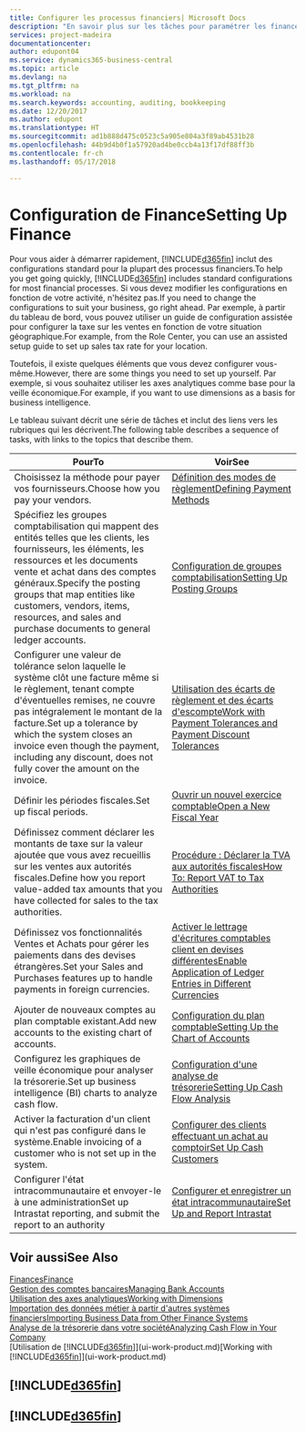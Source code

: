 ```yaml
---
title: Configurer les processus financiers| Microsoft Docs
description: "En savoir plus sur les tâches pour paramétrer les finances de votre société afin de les adapter à votre comptabilité ou vos audits."
services: project-madeira
documentationcenter: 
author: edupont04
ms.service: dynamics365-business-central
ms.topic: article
ms.devlang: na
ms.tgt_pltfrm: na
ms.workload: na
ms.search.keywords: accounting, auditing, bookkeeping
ms.date: 12/20/2017
ms.author: edupont
ms.translationtype: HT
ms.sourcegitcommit: ad1b888d475c0523c5a905e804a3f89ab4531b28
ms.openlocfilehash: 44b9d4b0f1a57920ad4be0ccb4a13f17df88ff3b
ms.contentlocale: fr-ch
ms.lasthandoff: 05/17/2018

---
```

# <a name="setting-up-finance"></a><span data-ttu-id="f542f-103">Configuration de Finance</span><span class="sxs-lookup"><span data-stu-id="f542f-103">Setting Up Finance</span></span>
<span data-ttu-id="f542f-104">Pour vous aider à démarrer rapidement, [!INCLUDE[d365fin](includes/d365fin_md.md)] inclut des configurations standard pour la plupart des processus financiers.</span><span class="sxs-lookup"><span data-stu-id="f542f-104">To help you get going quickly, [!INCLUDE[d365fin](includes/d365fin_md.md)] includes standard configurations for most financial processes.</span></span> <span data-ttu-id="f542f-105">Si vous devez modifier les configurations en fonction de votre activité, n'hésitez pas.</span><span class="sxs-lookup"><span data-stu-id="f542f-105">If you need to change the configurations to suit your business, go right ahead.</span></span> <span data-ttu-id="f542f-106">Par exemple, à partir du tableau de bord, vous pouvez utiliser un guide de configuration assistée pour configurer la taxe sur les ventes en fonction de votre situation géographique.</span><span class="sxs-lookup"><span data-stu-id="f542f-106">For example, from the Role Center, you can use an assisted setup guide to set up sales tax rate for your location.</span></span>  

<span data-ttu-id="f542f-107">Toutefois, il existe quelques éléments que vous devez configurer vous-même.</span><span class="sxs-lookup"><span data-stu-id="f542f-107">However, there are some things you need to set up yourself.</span></span> <span data-ttu-id="f542f-108">Par exemple, si vous souhaitez utiliser les axes analytiques comme base pour la veille économique.</span><span class="sxs-lookup"><span data-stu-id="f542f-108">For example, if you want to use dimensions as a basis for business intelligence.</span></span>  

<span data-ttu-id="f542f-109">Le tableau suivant décrit une série de tâches et inclut des liens vers les rubriques qui les décrivent.</span><span class="sxs-lookup"><span data-stu-id="f542f-109">The following table describes a sequence of tasks, with links to the topics that describe them.</span></span>

| <span data-ttu-id="f542f-110">Pour</span><span class="sxs-lookup"><span data-stu-id="f542f-110">To</span></span> | <span data-ttu-id="f542f-111">Voir</span><span class="sxs-lookup"><span data-stu-id="f542f-111">See</span></span> |
| --- | --- |
| <span data-ttu-id="f542f-112">Choisissez la méthode pour payer vos fournisseurs.</span><span class="sxs-lookup"><span data-stu-id="f542f-112">Choose how you pay your vendors.</span></span> |[<span data-ttu-id="f542f-113">Définition des modes de règlement</span><span class="sxs-lookup"><span data-stu-id="f542f-113">Defining Payment Methods</span></span>](finance-payment-methods.md) |
| <span data-ttu-id="f542f-114">Spécifiez les groupes comptabilisation qui mappent des entités telles que les clients, les fournisseurs, les éléments, les ressources et les documents vente et achat dans des comptes généraux.</span><span class="sxs-lookup"><span data-stu-id="f542f-114">Specify the posting groups that map entities like customers, vendors, items, resources, and sales and purchase documents to general ledger accounts.</span></span> |[<span data-ttu-id="f542f-115">Configuration de groupes comptabilisation</span><span class="sxs-lookup"><span data-stu-id="f542f-115">Setting Up Posting Groups</span></span>](finance-posting-groups.md)|
|<span data-ttu-id="f542f-116">Configurer une valeur de tolérance selon laquelle le système clôt une facture même si le règlement, tenant compte d'éventuelles remises, ne couvre pas intégralement le montant de la facture.</span><span class="sxs-lookup"><span data-stu-id="f542f-116">Set up a tolerance by which the system closes an invoice even though the payment, including any discount, does not fully cover the amount on the invoice.</span></span>|[<span data-ttu-id="f542f-117">Utilisation des écarts de règlement et des écarts d'escompte</span><span class="sxs-lookup"><span data-stu-id="f542f-117">Work with Payment Tolerances and Payment Discount Tolerances</span></span>](finance-payment-tolerance-and-payment-discount-tolerance.md)|
| <span data-ttu-id="f542f-118">Définir les périodes fiscales.</span><span class="sxs-lookup"><span data-stu-id="f542f-118">Set up fiscal periods.</span></span> |[<span data-ttu-id="f542f-119">Ouvrir un nouvel exercice comptable</span><span class="sxs-lookup"><span data-stu-id="f542f-119">Open a New Fiscal Year</span></span>](finance-how-open-new-fiscal-year.md) |
| <span data-ttu-id="f542f-120">Définissez comment déclarer les montants de taxe sur la valeur ajoutée que vous avez recueillis sur les ventes aux autorités fiscales.</span><span class="sxs-lookup"><span data-stu-id="f542f-120">Define how you report value-added tax amounts that you have collected for sales to the tax authorities.</span></span> |[<span data-ttu-id="f542f-121">Procédure : Déclarer la TVA aux autorités fiscales</span><span class="sxs-lookup"><span data-stu-id="f542f-121">How To: Report VAT to Tax Authorities</span></span>](finance-how-report-vat.md)|
| <span data-ttu-id="f542f-122">Définissez vos fonctionnalités Ventes et Achats pour gérer les paiements dans des devises étrangères.</span><span class="sxs-lookup"><span data-stu-id="f542f-122">Set your Sales and Purchases features up to handle payments in foreign currencies.</span></span>|[<span data-ttu-id="f542f-123">Activer le lettrage d'écritures comptables client en devises différentes</span><span class="sxs-lookup"><span data-stu-id="f542f-123">Enable Application of Ledger Entries in Different Currencies</span></span>](finance-how-enable-application-ledger-entries-different-currencies.md)
| <span data-ttu-id="f542f-124">Ajouter de nouveaux comptes au plan comptable existant.</span><span class="sxs-lookup"><span data-stu-id="f542f-124">Add new accounts to the existing chart of accounts.</span></span> |[<span data-ttu-id="f542f-125">Configuration du plan comptable</span><span class="sxs-lookup"><span data-stu-id="f542f-125">Setting Up the Chart of Accounts</span></span>](finance-setup-chart-accounts.md) |
| <span data-ttu-id="f542f-126">Configurez les graphiques de veille économique pour analyser la trésorerie.</span><span class="sxs-lookup"><span data-stu-id="f542f-126">Set up business intelligence (BI) charts to analyze cash flow.</span></span> |[<span data-ttu-id="f542f-127">Configuration d'une analyse de trésorerie</span><span class="sxs-lookup"><span data-stu-id="f542f-127">Setting Up Cash Flow Analysis</span></span>](finance-setup-cash-flow-analyses.md) |
|<span data-ttu-id="f542f-128">Activer la facturation d'un client qui n'est pas configuré dans le système.</span><span class="sxs-lookup"><span data-stu-id="f542f-128">Enable invoicing of a customer who is not set up in the system.</span></span>|[<span data-ttu-id="f542f-129">Configurer des clients effectuant un achat au comptoir</span><span class="sxs-lookup"><span data-stu-id="f542f-129">Set Up Cash Customers</span></span>](finance-how-to-set-up-cash-customers.md)|
| <span data-ttu-id="f542f-130">Configurer l'état intracommunautaire et envoyer-le à une administration</span><span class="sxs-lookup"><span data-stu-id="f542f-130">Set up Intrastat reporting, and submit the report to an authority</span></span> | [<span data-ttu-id="f542f-131">Configurer et enregistrer un état intracommunautaire</span><span class="sxs-lookup"><span data-stu-id="f542f-131">Set Up and Report Intrastat</span></span>](finance-how-setup-report-intrastat.md)|

## <a name="see-also"></a><span data-ttu-id="f542f-132">Voir aussi</span><span class="sxs-lookup"><span data-stu-id="f542f-132">See Also</span></span>
[<span data-ttu-id="f542f-133">Finances</span><span class="sxs-lookup"><span data-stu-id="f542f-133">Finance</span></span>](finance.md)  
[<span data-ttu-id="f542f-134">Gestion des comptes bancaires</span><span class="sxs-lookup"><span data-stu-id="f542f-134">Managing Bank Accounts</span></span>](bank-manage-bank-accounts.md)  
[<span data-ttu-id="f542f-135">Utilisation des axes analytiques</span><span class="sxs-lookup"><span data-stu-id="f542f-135">Working with Dimensions</span></span>](finance-dimensions.md)  
[<span data-ttu-id="f542f-136">Importation des données métier à partir d'autres systèmes financiers</span><span class="sxs-lookup"><span data-stu-id="f542f-136">Importing Business Data from Other Finance Systems</span></span>](across-import-data-configuration-packages.md)  
[<span data-ttu-id="f542f-137">Analyse de la trésorerie dans votre société</span><span class="sxs-lookup"><span data-stu-id="f542f-137">Analyzing Cash Flow in Your Company</span></span>](finance-analyze-cash-flow.md)  
<span data-ttu-id="f542f-138">[Utilisation de [!INCLUDE[d365fin](includes/d365fin_md.md)]](ui-work-product.md)</span><span class="sxs-lookup"><span data-stu-id="f542f-138">[Working with [!INCLUDE[d365fin](includes/d365fin_md.md)]](ui-work-product.md)</span></span>  

## [!INCLUDE[d365fin](includes/free_trial_md.md)]  
## [!INCLUDE[d365fin](includes/training_link_md.md)]

